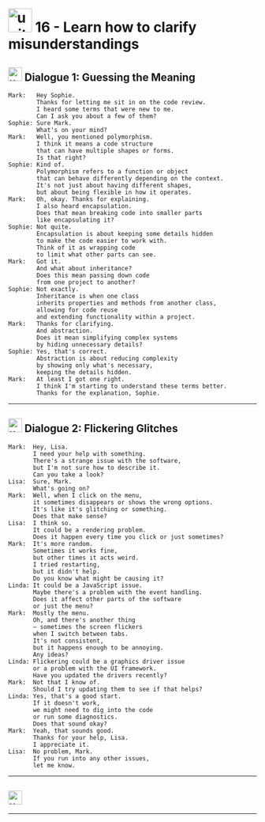 # <img width="48" height="48" src="https://img.icons8.com/emoji/48/united-kingdom-emoji.png" alt="united-kingdom-emoji"/> 16 - Learn how to clarify misunderstandings

## <img width="28" height="28" src="https://img.icons8.com/emoji/28/united-kingdom-emoji.png" alt="united-kingdom-emoji"/> Dialogue 1: Guessing the Meaning

```
Mark:   Hey Sophie.
        Thanks for letting me sit in on the code review.
        I heard some terms that were new to me.
        Can I ask you about a few of them?
Sophie: Sure Mark.
        What's on your mind?
Mark:   Well, you mentioned polymorphism.
        I think it means a code structure
        that can have multiple shapes or forms.
        Is that right?
Sophie: Kind of.
        Polymorphism refers to a function or object
        that can behave differently depending on the context.
        It's not just about having different shapes,
        but about being flexible in how it operates.
Mark:   Oh, okay. Thanks for explaining.
        I also heard encapsulation.
        Does that mean breaking code into smaller parts
        like encapsulating it?
Sophie: Not quite.
        Encapsulation is about keeping some details hidden
        to make the code easier to work with.
        Think of it as wrapping code
        to limit what other parts can see.
Mark:   Got it.
        And what about inheritance?
        Does this mean passing down code
        from one project to another?
Sophie: Not exactly.
        Inheritance is when one class
        inherits properties and methods from another class,
        allowing for code reuse
        and extending functionality within a project.
Mark:   Thanks for clarifying.
        And abstraction.
        Does it mean simplifying complex systems
        by hiding unnecessary details?
Sophie: Yes, that's correct.
        Abstraction is about reducing complexity
        by showing only what's necessary,
        keeping the details hidden.
Mark:   At least I got one right.
        I think I'm starting to understand these terms better.
        Thanks for the explanation, Sophie.
```


---

## <img width="28" height="28" src="https://img.icons8.com/emoji/28/united-kingdom-emoji.png" alt="united-kingdom-emoji"/> Dialogue 2: Flickering Glitches

```
Mark:  Hey, Lisa.
       I need your help with something.
       There's a strange issue with the software,
       but I'm not sure how to describe it.
       Can you take a look?
Lisa:  Sure, Mark.
       What's going on?
Mark:  Well, when I click on the menu,
       it sometimes disappears or shows the wrong options.
       It's like it's glitching or something.
       Does that make sense?
Lisa:  I think so.
       It could be a rendering problem.
       Does it happen every time you click or just sometimes?
Mark:  It's more random.
       Sometimes it works fine,
       but other times it acts weird.
       I tried restarting,
       but it didn't help.
       Do you know what might be causing it?
Linda: It could be a JavaScript issue.
       Maybe there's a problem with the event handling.
       Does it affect other parts of the software
       or just the menu?
Mark:  Mostly the menu.
       Oh, and there's another thing
       – sometimes the screen flickers
       when I switch between tabs.
       It's not consistent,
       but it happens enough to be annoying.
       Any ideas?
Linda: Flickering could be a graphics driver issue
       or a problem with the UI framework.
       Have you updated the drivers recently?
Mark:  Not that I know of.
       Should I try updating them to see if that helps?
Linda: Yes, that's a good start.
       If it doesn't work,
       we might need to dig into the code
       or run some diagnostics.
       Does that sound okay?
Mark:  Yeah, that sounds good.
       Thanks for your help, Lisa.
       I appreciate it.
Lisa:  No problem, Mark.
       If you run into any other issues,
       let me know.
```

---

## <img width="28" height="28" src="https://img.icons8.com/emoji/28/united-kingdom-emoji.png" alt="united-kingdom-emoji"/>

---
